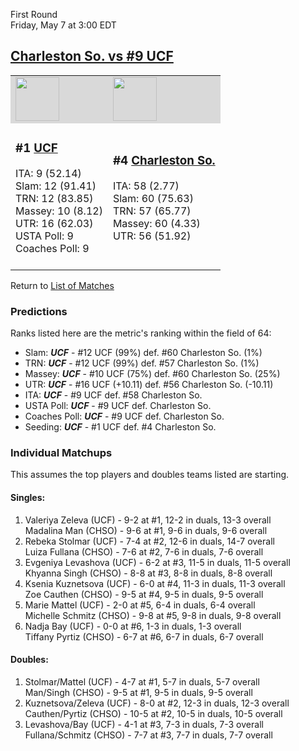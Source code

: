 First Round  
Friday, May 7 at 3:00 EDT
## [Charleston So. vs #9 UCF](https://www.ncaa.com/game/5833651) 

<table>  
<tr style="background-color: #d9d9d9 !important"><td><a href="../"><img src="https://www.ncaa.com/sites/default/files/images/logos/schools/u/ucf.70.png" width="70" height="70" /></a></td><td><a href="../"><img src="https://www.ncaa.com/sites/default/files/images/logos/schools/c/charleston-so.70.png" width="70" height="70" /></a></td></tr>
<tr><td>  

<h3>#1 <a href="../">UCF</a></h3>  
ITA: 9 (52.14)<br>  
Slam: 12 (91.41)<br>  
TRN: 12 (83.85)<br>  
Massey: 10 (8.12)<br>  
UTR: 16 (62.03)<br>  
USTA Poll: 9<br>  
Coaches Poll: 9<br>  
<br>  

</td><td>  

<h3>#4 <a href="../">Charleston So.</a></h3>  
ITA: 58 (2.77)<br>  
Slam: 60 (75.63)<br>  
TRN: 57 (65.77)<br>  
Massey: 60 (4.33)<br>  
UTR: 56 (51.92)<br>  
<br>  

</td></tr></table>  


Return to [List of Matches](../index.md)  

### Predictions  

Ranks listed here are the metric's ranking within the field of 64:  
- Slam: ***UCF*** - #12 UCF (99%) def. #60 Charleston So. (1%)  
- TRN: ***UCF*** - #12 UCF (99%) def. #57 Charleston So. (1%)  
- Massey: ***UCF*** - #10 UCF (75%) def. #60 Charleston So. (25%)  
- UTR: ***UCF*** - #16 UCF (+10.11) def. #56 Charleston So. (-10.11)  
- ITA: ***UCF*** - #9 UCF def. #58 Charleston So.  
- USTA Poll: ***UCF*** - #9 UCF def. Charleston So.  
- Coaches Poll: ***UCF*** - #9 UCF def. Charleston So.  
- Seeding: ***UCF*** - #1 UCF def. #4 Charleston So.  

### Individual Matchups  

This assumes the top players and doubles teams listed are starting.  

#### Singles:  
1. Valeriya Zeleva (UCF) - 9-2 at #1, 12-2 in duals, 13-3 overall  
   Madalina Man (CHSO) - 9-6 at #1, 9-6 in duals, 9-6 overall
2. Rebeka Stolmar (UCF) - 7-4 at #2, 12-6 in duals, 14-7 overall  
   Luiza Fullana (CHSO) - 7-6 at #2, 7-6 in duals, 7-6 overall
3. Evgeniya Levashova (UCF) - 6-2 at #3, 11-5 in duals, 11-5 overall  
   Khyanna Singh (CHSO) - 8-8 at #3, 8-8 in duals, 8-8 overall
4. Ksenia Kuznetsova (UCF) - 6-0 at #4, 11-3 in duals, 11-3 overall  
   Zoe Cauthen (CHSO) - 9-5 at #4, 9-5 in duals, 9-5 overall
5. Marie Mattel (UCF) - 2-0 at #5, 6-4 in duals, 6-4 overall  
   Michelle Schmitz (CHSO) - 9-8 at #5, 9-8 in duals, 9-8 overall
6. Nadja Bay (UCF) - 0-0 at #6, 1-3 in duals, 1-3 overall  
   Tiffany Pyrtiz (CHSO) - 6-7 at #6, 6-7 in duals, 6-7 overall

#### Doubles:  
1. Stolmar/Mattel (UCF) - 4-7 at #1, 5-7 in duals, 5-7 overall  
   Man/Singh (CHSO) - 9-5 at #1, 9-5 in duals, 9-5 overall
2. Kuznetsova/Zeleva (UCF) - 8-0 at #2, 12-3 in duals, 12-3 overall  
   Cauthen/Pyrtiz (CHSO) - 10-5 at #2, 10-5 in duals, 10-5 overall
3. Levashova/Bay (UCF) - 4-1 at #3, 7-3 in duals, 7-3 overall  
   Fullana/Schmitz (CHSO) - 7-7 at #3, 7-7 in duals, 7-7 overall